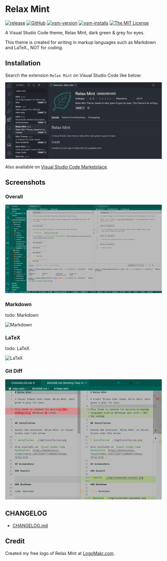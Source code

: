 # Relax Mint

[![release](https://img.shields.io/github/workflow/status/nukopy/relax-mint-vscode-theme/release?style=flat-square)](https://github.com/nukopy/relax-mint-vscode-theme/actions/workflows/cd.yml) [![GitHub](https://img.shields.io/github/release/nukopy/relax-mint-vscode-theme?style=flat-square)](https://github.com/nukopy/relax-mint-vscode-theme/releases) [![vsm-version](https://img.shields.io/visual-studio-marketplace/v/nukopy.relax-mint?style=flat-square&label=VS%20Marketplace&logo=visual-studio-code)](https://marketplace.visualstudio.com/items?itemName=nukopy.relax-mint) [![vsm-installs](https://img.shields.io/visual-studio-marketplace/i/nukopy.relax-mint?style=flat-square&label=installs&logo=visual-studio-code)](https://marketplace.visualstudio.com/items?itemName=nukopy.relax-mint) [![The MIT License](https://img.shields.io/badge/license-MIT-orange.svg?style=flat-square)](http://opensource.org/licenses/MIT)

A Visual Studio Code theme, Relax Mint, dark green & grey for eyes.

This theme is created for writing in markup languages such as Markdown and LaTeX., NOT for coding.

## Installation

Search the extension `Relax Mint` on Visual Studio Code like below:

![installation](./img/installation.png)

Also available on [Visual Studio Code Marketplace](https://marketplace.visualstudio.com/items?itemName=nukopy.relax-mint).

## Screenshots

### Overall

![Overall](./img/screenshot-overall.png)

### Markdown

todo: Markdown

![Markdown](./img/screenshot-markdown.png)

### LaTeX

todo: LaTeX

![LaTeX](./img/screenshot-latex.png)

### Git Diff

![Git Diff](./img/screenshot-git-diff.png)

## CHANGELOG

- [CHANGELOG.md](https://github.com/nukopy/relax-mint-vscode-theme/blob/master/CHANGELOG.md)

## Credit

Created my free logo of Relax Mint at [LogoMakr.com](https://logomakr.com/).
